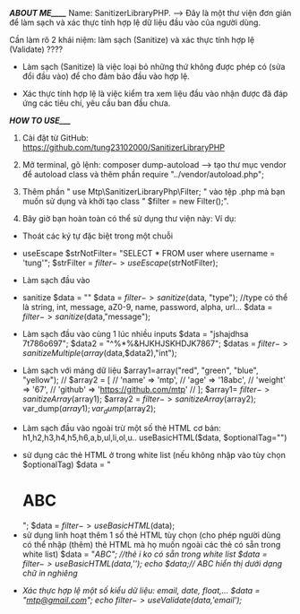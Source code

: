 ***______________________________ABOUT ME__________________________________***
Name: SanitizerLibraryPHP.
--> Đây là một thư viện đơn giản để làm sạch và xác thực tính hợp lệ dữ liệu đầu vào của người dùng.

Cần làm rõ 2 khái niệm: làm sạch (Sanitize) và xác thực tính hợp lệ (Validate) ????

+ Làm sạch (Sanitize) là việc loại bỏ những thứ không được phép có (sửa đổi đầu vào) để cho đảm bảo đầu vào hợp lệ.

+ Xác thực tính hợp lệ là việc kiểm tra xem liệu đầu vào nhận được đã đáp ứng các tiêu chí, yêu cầu ban đầu chưa. 

***______________________________HOW TO USE_________________________________***
1. Cài đặt từ GitHub:
https://github.com/tung23102000/SanitizerLibraryPHP

2. Mở terminal, gõ lệnh: composer dump-autoload 
--> tạo thư mục vendor để autoload class
và thêm phần require "../vendor/autoload.php"; 
3. Thêm phần " use Mtp\SanitizerLibraryPhp\Filter; " vào tệp .php mà bạn muốn sử dụng và khởi tạo class " $filter = new Filter();".

4. Bây giờ bạn hoàn toàn có thể sử dụng thư viện này:
Ví dụ: 
<?php require "vendor/autoload.php"; 
use SanitizerLibraryPhp\Filter;
$filter = new Filter();
?>
+  Thoát các ký tự đặc biệt trong một chuỗi
 - useEscape
$strNotFilter= "SELECT * FROM user where username = 'tung'";
$strFilter = $filter->useEscape($strNotFilter);

+ Làm sạch đầu vào
- sanitize
$data = "<script>alert('Prevent Xss');</script>"
$data = $filter->sanitize($data, "type");
//type có thể là string, int, message, aZ0-9, name, password, alpha, url...
$data = $filter->sanitize($data,"message");

+ Làm sạch đầu vào cùng 1 lúc nhiều inputs
$data = "jshajdhsa 7t786o697";
$data2 = "^%*%&HJKHJSKHDJK7867";
$datas  = $filter->sanitizeMultiple(array($data,$data2),"int");

+ Làm sạch với mảng dữ liệu 
$array1=array("red", "green", "blue", "yellow<script></script>");
// $array2 = [
//     'name' => 'mtp<script>',
//     'email' => 'MTP@gmail.com</script>',
//     'age' => '18abc',
//     'weight<script>alert("xss");</script>' => '67',
//     'github' => 'https://github.com/mtp'
// ];
$array1= $filter->sanitizeArray($array1);
$array2 = $filter->sanitizeArray($array2);
var_dump($array1);
var_dump($array2);


+ Làm sạch đầu vào ngoài trừ một số thẻ HTML cơ bản: h1,h2,h3,h4,h5,h6,a,b,ul,li,ol,u..
useBasicHTML($data, $optionalTag="")
* sử dụng các thẻ HTML ở trong white list (nếu không nhập vào tùy chọn $optionalTag)
$data = "<h1>ABC</h1>";
$data = $filter ->useBasicHTML($data);
* sử dụng linh hoạt thêm 1 số thẻ HTML tùy chọn (cho phép người dùng có thể nhập (thêm) thẻ HTML mà họ muốn ngoài các thẻ có sẵn trong white list)
$data = "<i>ABC<i>";
//thẻ i ko có sẵn trong white list
$data = $filter->useBasicHTML($data,'<i>');
echo $data;// ABC hiển thị dưới dạng chữ in nghiêng

+ Xác thực hợp lệ một số kiểu dữ liệu: email, date, float,...
$data = "mtp@gmail.com";
echo $filter->useValidate($data,'email');












